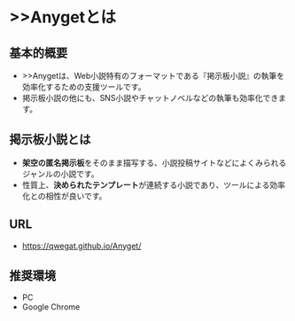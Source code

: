 # &gt;&gt;Anygetとは

## 基本的概要

- &gt;&gt;Anygetは、Web小説特有のフォーマットである『掲示板小説』の執筆を効率化するための支援ツールです。
- 掲示板小説の他にも、SNS小説やチャットノベルなどの執筆も効率化できます。

## 掲示板小説とは

- **架空の匿名掲示板**をそのまま描写する、小説投稿サイトなどによくみられるジャンルの小説です。
- 性質上、**決められたテンプレート**が連続する小説であり、ツールによる効率化との相性が良いです。

## URL

- https://qwegat.github.io/Anyget/

## 推奨環境

- PC
- Google Chrome